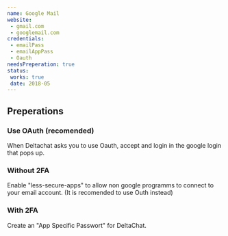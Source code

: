 ```yaml
---
name: Google Mail
website:
 - gmail.com
 - googlemail.com
credentials: 
 - emailPass
 - emailAppPass
 - Oauth
needsPreperation: true
status:
 works: true
 date: 2018-05
---
```


## Preperations

### Use OAuth (recomended)

When Deltachat asks you to use Oauth, accept and login in the google login that pops up.


### Without 2FA

Enable "less-secure-apps" to allow non google programms to connect to your email account. (It is recomended to use Outh instead)

### With 2FA

Create an "App Specific Passwort" for DeltaChat.